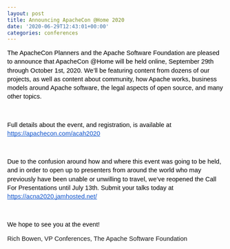 ```yaml
---
layout: post
title: Announcing ApacheCon @Home 2020
date: '2020-06-29T12:43:01+00:00'
categories: conferences
---
```

<p dir="ltr" style="line-height:1.38;margin-top:0pt;margin-bottom:0pt;"><span style="font-size:11pt;font-family:Arial;color:#000000;background-color:transparent;font-weight:400;font-style:normal;font-variant:normal;text-decoration:none;vertical-align:baseline;white-space:pre;white-space:pre-wrap;">The ApacheCon Planners and the Apache Software Foundation are pleased to announce that ApacheCon @Home will be held online, September 29th through October 1st, 2020. We’ll be featuring content from dozens of our projects, as well as content about community, how Apache works, business models around Apache software, the legal aspects of open source, and many other topics.</span></p><p><b style="font-weight:normal;" id="docs-internal-guid-010d840e-7fff-bb86-e466-5fb59f699d6c"><br></b></p><p dir="ltr" style="line-height:1.38;margin-top:0pt;margin-bottom:0pt;"><span style="font-size:11pt;font-family:Arial;color:#000000;background-color:transparent;font-weight:400;font-style:normal;font-variant:normal;text-decoration:none;vertical-align:baseline;white-space:pre;white-space:pre-wrap;">Full details about the event, and registration, is available at </span><a href="https://apachecon.com/acah2020" style="text-decoration:none;"><span style="font-size:11pt;font-family:Arial;color:#1155cc;background-color:transparent;font-weight:400;font-style:normal;font-variant:normal;text-decoration:underline;-webkit-text-decoration-skip:none;text-decoration-skip-ink:none;vertical-align:baseline;white-space:pre;white-space:pre-wrap;">https://apachecon.com/acah2020</span></a><span style="font-size:11pt;font-family:Arial;color:#000000;background-color:transparent;font-weight:400;font-style:normal;font-variant:normal;text-decoration:none;vertical-align:baseline;white-space:pre;white-space:pre-wrap;">&nbsp;</span></p><p><b style="font-weight:normal;"><br></b></p><p dir="ltr" style="line-height:1.38;margin-top:0pt;margin-bottom:0pt;"><span style="font-size:11pt;font-family:Arial;color:#000000;background-color:transparent;font-weight:400;font-style:normal;font-variant:normal;text-decoration:none;vertical-align:baseline;white-space:pre;white-space:pre-wrap;">Due to the confusion around how and where this event was going to be held, and in order to open up to presenters from around the world who may previously have been unable or unwilling to travel, we’ve reopened the Call For Presentations until July 13th. Submit your talks today at </span><a href="https://acna2020.jamhosted.net/" style="text-decoration:none;"><span style="font-size:11pt;font-family:Arial;color:#1155cc;background-color:transparent;font-weight:400;font-style:normal;font-variant:normal;text-decoration:underline;-webkit-text-decoration-skip:none;text-decoration-skip-ink:none;vertical-align:baseline;white-space:pre;white-space:pre-wrap;">https://acna2020.jamhosted.net/</span></a></p><p><b style="font-weight:normal;"><br></b></p><p dir="ltr" style="line-height:1.38;margin-top:0pt;margin-bottom:0pt;"><span style="font-size:11pt;font-family:Arial;color:#000000;background-color:transparent;font-weight:400;font-style:normal;font-variant:normal;text-decoration:none;vertical-align:baseline;white-space:pre;white-space:pre-wrap;">We hope to see you at the event!</span></p><p><span style="background-color: transparent; font-family: Arial; font-size: 11pt; white-space: pre-wrap;">Rich Bowen, VP Conferences, The Apache Software Foundation</span><br></p>
